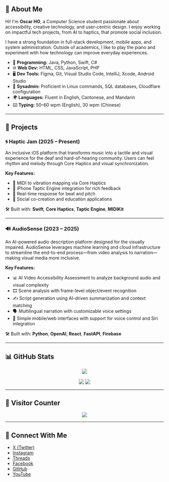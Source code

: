 ## 👋 About Me
Hi! I'm **Oscar HO**, a Computer Science student passionate about accessibility, creative technology, and user-centric design. I enjoy working on impactful tech projects, from AI to haptics, that promote social inclusion.

I have a strong foundation in full-stack development, mobile apps, and system administration. Outside of academics, I like to play the piano and experiment with how technology can improve everyday experiences.

- 🧠 **Programming:** Java, Python, Swift, C#
- 🌐 **Web Dev:** HTML, CSS, JavaScript, PHP
- 🖥️ **Dev Tools:** Figma, Git, Visual Studio Code, IntelliJ, Xcode, Android Studio
- 🐧 **Sysadmin:** Proficient in Linux commands, SQL databases, Cloudflare configuration
- 🌍 **Languages:** Fluent in English, Cantonese, and Mandarin
- ⌨️ **Typing:** 50–60 wpm (English), 30 wpm (Chinese)

---

## 🚀 Projects

### 🌀 Haptic Jam (2025 – Present)
An inclusive iOS platform that transforms music into a tactile and visual experience for the deaf and hard-of-hearing community. Users can feel rhythm and melody through Core Haptics and visual synchronization.

**Key Features:**
- 🎼 MIDI to vibration mapping via Core Haptics
- 📲 iPhone Taptic Engine integration for rich feedback
- 🔁 Real-time response for beat and pitch
- 👥 Social co-creation and education applications

🛠️ Built with: **Swift**, **Core Haptics**, **Taptic Engine**, **MIDIKit**  

---

### 🔊 AudioSense (2023 – 2025)
An AI-powered audio description platform designed for the visually impaired. AudioSense leverages machine learning and cloud infrastructure to streamline the end-to-end process—from video analysis to narration—making visual media more inclusive.

**Key Features:**
- 📊 AI Video Accessibility Assessment to analyze background audio and visual complexity
- 🎞️ Scene analysis with frame-level object/event recognition
- ✍️ Script generation using AI-driven summarization and context matching
- 🗣️ Multilingual narration with customizable voice settings
- 📱 Simple mobile/web interfaces with support for voice control and Siri integration

🛠️ Built with: **Python**, **OpenAI**, **React**, **FastAPI**, **Firebase**

---

## 📊 GitHub Stats
<div align="center">
  <img src="https://github-profile-summary-cards.vercel.app/api/cards/profile-details?username=Flucus&theme=dark" />
  <br><br>
  <img src="https://github-readme-stats.vercel.app/api?username=Flucus&count_private=true&show_icons=true&theme=dark" />
  <img src="https://github-readme-stats.vercel.app/api/top-langs/?username=Flucus&layout=compact&langs_count=12&theme=dark" />
</div>

---

## 👀 Visitor Counter
<p align="center">
  <img src="https://profile-counter.glitch.me/Flucus/count.svg" />
</p>

---

## 🔗 Connect With Me
- [X (Twitter)](https://x.com/Flucus0929/)
- [Instagram](https://www.instagram.com/flucus.idv.hk/)
- [Threads](https://www.threads.net/@flucus.idv.hk/)
- [Facebook](https://www.facebook.com/flucus0929)
- [GitHub](https://github.com/Flucus)
- [YouTube](https://www.youtube.com/channel/UCDPqwAfdIp-YyGrNL7T4n6g)
